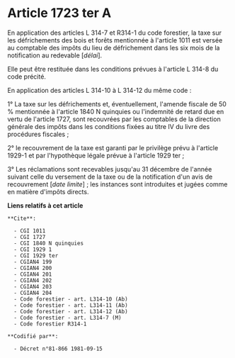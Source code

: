 # Article 1723 ter A

En application des articles L 314-7 et R314-1 du code forestier, la taxe sur les défrichements des bois et forêts mentionnée
à l'article 1011 est versée au comptable des impôts du lieu de défrichement dans les six mois de la notification au redevable
[*délai*].

Elle peut être restituée dans les conditions prévues à l'article L 314-8 du code précité.

En application des articles L 314-10 à L 314-12 du même code :

1° La taxe sur les défrichements et, éventuellement, l'amende fiscale de 50 % mentionnée à l'article 1840 N quinquies ou
l'indemnité de retard due en vertu de l'article 1727, sont recouvrées par les comptables de la direction générale des impôts
dans les conditions fixées au titre IV du livre des procédures fiscales ;

2° le recouvrement de la taxe est garanti par le privilège prévu à l'article 1929-1 et par l'hypothèque légale prévue à
l'article 1929 ter ;

3° Les réclamations sont recevables jusqu'au 31 décembre de l'année suivant celle du versement de la taxe ou de la
notification d'un avis de recouvrement [*date limite*] ; les instances sont introduites et jugées comme en matière d'impôts
directs.

**Liens relatifs à cet article**

	**Cite**:

	  - CGI 1011
	  - CGI 1727
	  - CGI 1840 N quinquies
	  - CGI 1929 1
	  - CGI 1929 ter
	  - CGIAN4 199
	  - CGIAN4 200
	  - CGIAN4 201
	  - CGIAN4 202
	  - CGIAN4 203
	  - CGIAN4 204
	  - Code forestier - art. L314-10 (Ab)
	  - Code forestier - art. L314-11 (Ab)
	  - Code forestier - art. L314-12 (Ab)
	  - Code forestier - art. L314-7 (M)
	  - Code forestier R314-1

	**Codifié par**:

	  - Décret n°81-866 1981-09-15
